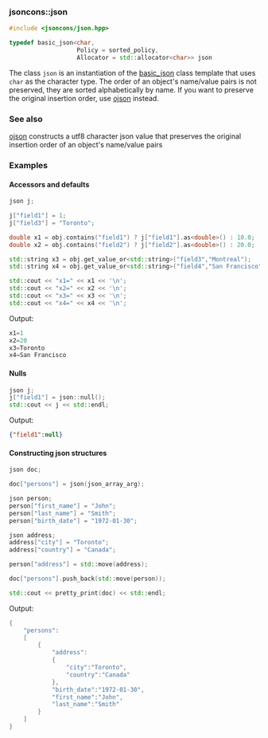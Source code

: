 ### jsoncons::json

```cpp
#include <jsoncons/json.hpp>

typedef basic_json<char,
                   Policy = sorted_policy,
                   Allocator = std::allocator<char>> json
```
The class `json` is an instantiation of the [basic_json](basic_json.md) class template that uses `char` as the character type. 
The order of an object's name/value pairs is not preserved, they are sorted alphabetically by name. 
If you want to preserve the original insertion order, use [ojson](ojson.md) instead.

### See also

[ojson](ojson.md) constructs a utf8 character json value that preserves the original insertion order of an object's name/value pairs  

### Examples
  
#### Accessors and defaults
```cpp
json j;

j["field1"] = 1;
j["field3"] = "Toronto";

double x1 = obj.contains("field1") ? j["field1"].as<double>() : 10.0;
double x2 = obj.contains("field2") ? j["field2"].as<double>() : 20.0;

std::string x3 = obj.get_value_or<std::string>("field3","Montreal");
std::string x4 = obj.get_value_or<std::string>("field4","San Francisco");

std::cout << "x1=" << x1 << '\n';
std::cout << "x2=" << x2 << '\n';
std::cout << "x3=" << x3 << '\n';
std::cout << "x4=" << x4 << '\n';
```
Output:
```cpp
x1=1
x2=20
x3=Toronto
x4=San Francisco
```
#### Nulls
```cpp
json j;
j["field1"] = json::null();
std::cout << j << std::endl;
```
Output: 
```json
{"field1":null}
```
#### Constructing json structures
```cpp
json doc;

doc["persons"] = json(json_array_arg);

json person;
person["first_name"] = "John";
person["last_name"] = "Smith";
person["birth_date"] = "1972-01-30";

json address;
address["city"] = "Toronto";
address["country"] = "Canada";

person["address"] = std::move(address);

doc["persons"].push_back(std::move(person));

std::cout << pretty_print(doc) << std::endl;
```
Output:
```cpp
{
    "persons":
    [
        {
            "address":
            {
                "city":"Toronto",
                "country":"Canada"
            },
            "birth_date":"1972-01-30",
            "first_name":"John",
            "last_name":"Smith"
        }
    ]
}
```

